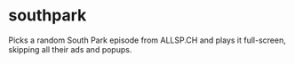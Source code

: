 southpark
=========

Picks a random South Park episode from ALLSP.CH and plays it full-screen, skipping all their ads and popups.
